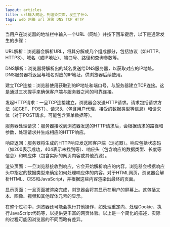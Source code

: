 ```yaml
---
layout: articles
title: url输入网址，到渲染页面，发生了什么
tags: web 网络 url 渲染 DNS TCP HTTP
---
```



当用户在浏览器的地址栏中输入一个URL（网址）并按下回车键后，以下是通常发生的步骤：

URL解析：浏览器会解析URL，将其分解成几个组成部分，包括协议（如HTTP、HTTPS）、域名（或IP地址）、端口号、路径和查询参数等。

DNS解析：浏览器将解析出的域名发送给DNS服务器，以获取对应的IP地址。DNS服务器将返回与域名对应的IP地址，供浏览器后续使用。

建立TCP连接：浏览器使用获取到的IP地址和端口号，与服务器建立TCP连接。这是通过三次握手来确保客户端与服务器之间的可靠连接。

发起HTTP请求：一旦TCP连接建立，浏览器会发送HTTP请求。请求包括请求方法（如GET、POST）、请求头（包含用户代理、接受的数据类型等信息）和请求体（对于POST请求，可能包含表单数据等）。

服务器处理请求：服务器接收到浏览器发送的HTTP请求后，会根据请求的路径和参数，处理请求并生成相应的HTTP响应。

响应返回：服务器将生成的HTTP响应发送回客户端（浏览器）。响应包括状态码（如200表示成功，404表示未找到等）、响应头（包含响应的数据类型、长度等信息）和响应体（包含实际的网页内容或其他资源）。

渲染页面：一旦浏览器接收到响应，它会开始解析响应的内容。浏览器会根据响应头中指定的数据类型来确定如何处理响应体的内容。对于HTML网页，浏览器会解析HTML、CSS和JavaScript，并根据这些内容渲染出最终的页面。

显示页面：一旦页面被渲染完成，浏览器会将其显示在用户的屏幕上。这包括文本、图像、视频和其他媒体元素的显示。

在整个过程中，浏览器还可能会执行其他操作，如处理重定向、处理Cookie、执行JavaScript代码等，以提供更丰富的网页体验。以上是一个简化的描述，实际的过程可能因浏览器的不同而略有差异。